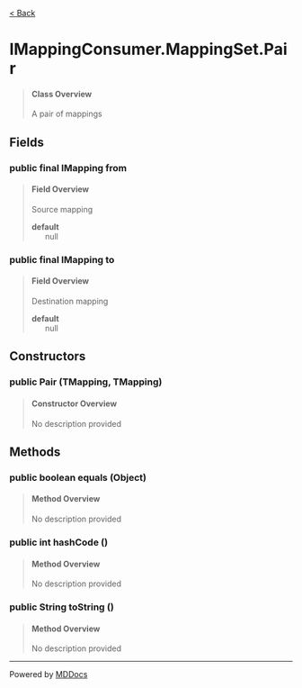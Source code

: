 [< Back](../README.md)
# IMappingConsumer.MappingSet.Pair #
>#### Class Overview ####
>A pair of mappings
## Fields ##
### public final IMapping from ###
>#### Field Overview ####
>Source mapping
>
>**default**<br />
>&nbsp;&nbsp;&nbsp;&nbsp;&nbsp;&nbsp;null
>
### public final IMapping to ###
>#### Field Overview ####
>Destination mapping
>
>**default**<br />
>&nbsp;&nbsp;&nbsp;&nbsp;&nbsp;&nbsp;null
>
## Constructors ##
### public Pair (TMapping, TMapping) ###
>#### Constructor Overview ####
>No description provided
>
## Methods ##
### public boolean equals (Object) ###
>#### Method Overview ####
>No description provided
>
### public int hashCode () ###
>#### Method Overview ####
>No description provided
>
### public String toString () ###
>#### Method Overview ####
>No description provided
>

---
Powered by [MDDocs](https://github.com/VRCube/MDDocs)